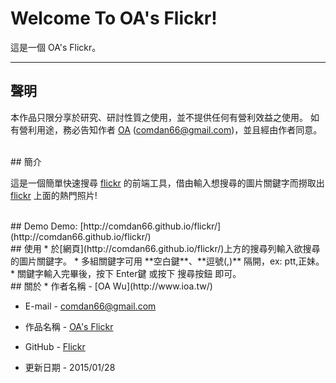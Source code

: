 # Welcome To OA's Flickr!
這是一個 OA's Flickr。

---
## 聲明
本作品只限分享於研究、研討性質之使用，並不提供任何有營利效益之使用。
如有營利用途，務必告知作者 [OA](http://www.ioa.tw/) (<comdan66@gmail.com>)，並且經由作者同意。


<br/>
## 簡介

這是一個簡單快速搜尋 [flickr](https://www.flickr.com/) 的前端工具，借由輸入想搜尋的圖片關鍵字而撈取出 [flickr](https://www.flickr.com/) 上面的熱門照片!

<br/>
## Demo
Demo: [http://comdan66.github.io/flickr/](http://comdan66.github.io/flickr/)

<br/>
## 使用
* 於[網頁](http://comdan66.github.io/flickr/)上方的搜尋列輸入欲搜尋的圖片關鍵字。
* 多組關鍵字可用 **空白鍵**、**逗號(,)** 隔開，ex: ptt,正妹。
* 關鍵字輸入完畢後，按下 Enter鍵 或按下 搜尋按鈕 即可。

<br/>
## 關於
* 作者名稱 - [OA Wu](http://www.ioa.tw/)

* E-mail - <comdan66@gmail.com>

* 作品名稱 - [OA's Flickr](http://comdan66.github.io/flickr/)

* GitHub - [Flickr](https://github.com/comdan66/flickr)

* 更新日期 - 2015/01/28
